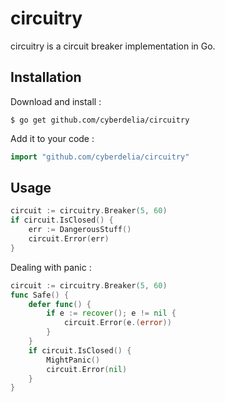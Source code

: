 # circuitry

circuitry is a circuit breaker implementation in Go.

## Installation

Download and install :

```
$ go get github.com/cyberdelia/circuitry
```

Add it to your code :

```go
import "github.com/cyberdelia/circuitry"
```

## Usage

```go
circuit := circuitry.Breaker(5, 60)
if circuit.IsClosed() {
	err := DangerousStuff()
	circuit.Error(err) 
}
```

Dealing with panic :

```go
circuit := circuitry.Breaker(5, 60)
func Safe() {
	defer func() {
		if e := recover(); e != nil {
			circuit.Error(e.(error))
		}
	}
	if circuit.IsClosed() {
		MightPanic()
		circuit.Error(nil)
	}
}
```